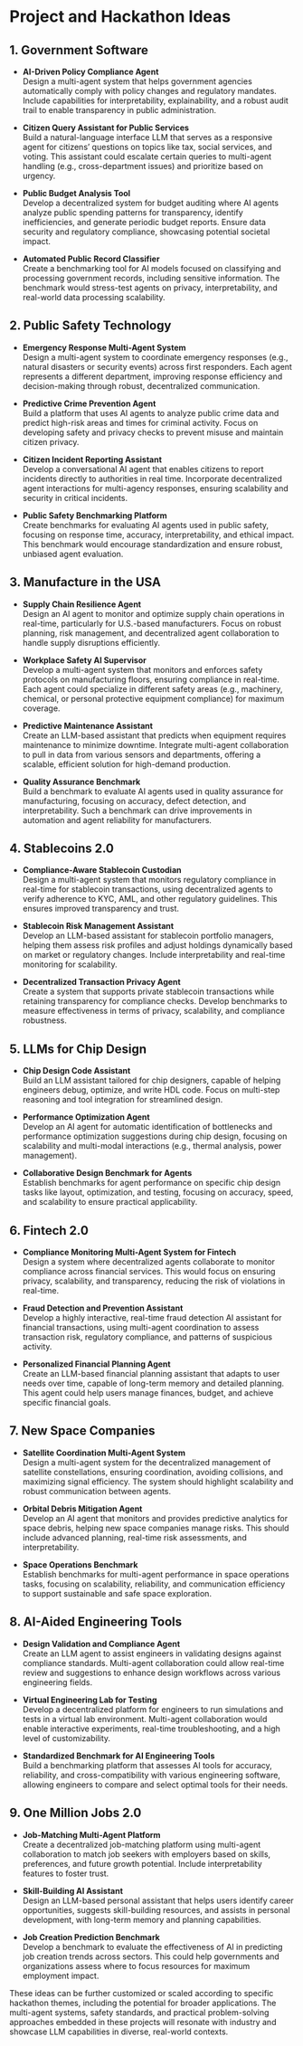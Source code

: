 # Project and Hackathon Ideas

## 1. Government Software

- **AI-Driven Policy Compliance Agent**  
  Design a multi-agent system that helps government agencies automatically comply with policy changes and regulatory mandates. Include capabilities for interpretability, explainability, and a robust audit trail to enable transparency in public administration.

- **Citizen Query Assistant for Public Services**  
  Build a natural-language interface LLM that serves as a responsive agent for citizens’ questions on topics like tax, social services, and voting. This assistant could escalate certain queries to multi-agent handling (e.g., cross-department issues) and prioritize based on urgency.

- **Public Budget Analysis Tool**  
  Develop a decentralized system for budget auditing where AI agents analyze public spending patterns for transparency, identify inefficiencies, and generate periodic budget reports. Ensure data security and regulatory compliance, showcasing potential societal impact.

- **Automated Public Record Classifier**  
  Create a benchmarking tool for AI models focused on classifying and processing government records, including sensitive information. The benchmark would stress-test agents on privacy, interpretability, and real-world data processing scalability.

## 2. Public Safety Technology

- **Emergency Response Multi-Agent System**  
  Design a multi-agent system to coordinate emergency responses (e.g., natural disasters or security events) across first responders. Each agent represents a different department, improving response efficiency and decision-making through robust, decentralized communication.

- **Predictive Crime Prevention Agent**  
  Build a platform that uses AI agents to analyze public crime data and predict high-risk areas and times for criminal activity. Focus on developing safety and privacy checks to prevent misuse and maintain citizen privacy.

- **Citizen Incident Reporting Assistant**  
  Develop a conversational AI agent that enables citizens to report incidents directly to authorities in real time. Incorporate decentralized agent interactions for multi-agency responses, ensuring scalability and security in critical incidents.

- **Public Safety Benchmarking Platform**  
  Create benchmarks for evaluating AI agents used in public safety, focusing on response time, accuracy, interpretability, and ethical impact. This benchmark would encourage standardization and ensure robust, unbiased agent evaluation.

## 3. Manufacture in the USA

- **Supply Chain Resilience Agent**  
  Design an AI agent to monitor and optimize supply chain operations in real-time, particularly for U.S.-based manufacturers. Focus on robust planning, risk management, and decentralized agent collaboration to handle supply disruptions efficiently.

- **Workplace Safety AI Supervisor**  
  Develop a multi-agent system that monitors and enforces safety protocols on manufacturing floors, ensuring compliance in real-time. Each agent could specialize in different safety areas (e.g., machinery, chemical, or personal protective equipment compliance) for maximum coverage.

- **Predictive Maintenance Assistant**  
  Create an LLM-based assistant that predicts when equipment requires maintenance to minimize downtime. Integrate multi-agent collaboration to pull in data from various sensors and departments, offering a scalable, efficient solution for high-demand production.

- **Quality Assurance Benchmark**  
  Build a benchmark to evaluate AI agents used in quality assurance for manufacturing, focusing on accuracy, defect detection, and interpretability. Such a benchmark can drive improvements in automation and agent reliability for manufacturers.

## 4. Stablecoins 2.0

- **Compliance-Aware Stablecoin Custodian**  
  Design a multi-agent system that monitors regulatory compliance in real-time for stablecoin transactions, using decentralized agents to verify adherence to KYC, AML, and other regulatory guidelines. This ensures improved transparency and trust.

- **Stablecoin Risk Management Assistant**  
  Develop an LLM-based assistant for stablecoin portfolio managers, helping them assess risk profiles and adjust holdings dynamically based on market or regulatory changes. Include interpretability and real-time monitoring for scalability.

- **Decentralized Transaction Privacy Agent**  
  Create a system that supports private stablecoin transactions while retaining transparency for compliance checks. Develop benchmarks to measure effectiveness in terms of privacy, scalability, and compliance robustness.

## 5. LLMs for Chip Design

- **Chip Design Code Assistant**  
  Build an LLM assistant tailored for chip designers, capable of helping engineers debug, optimize, and write HDL code. Focus on multi-step reasoning and tool integration for streamlined design.

- **Performance Optimization Agent**  
  Develop an AI agent for automatic identification of bottlenecks and performance optimization suggestions during chip design, focusing on scalability and multi-modal interactions (e.g., thermal analysis, power management).

- **Collaborative Design Benchmark for Agents**  
  Establish benchmarks for agent performance on specific chip design tasks like layout, optimization, and testing, focusing on accuracy, speed, and scalability to ensure practical applicability.

## 6. Fintech 2.0

- **Compliance Monitoring Multi-Agent System for Fintech**  
  Design a system where decentralized agents collaborate to monitor compliance across financial services. This would focus on ensuring privacy, scalability, and transparency, reducing the risk of violations in real-time.

- **Fraud Detection and Prevention Assistant**  
  Develop a highly interactive, real-time fraud detection AI assistant for financial transactions, using multi-agent coordination to assess transaction risk, regulatory compliance, and patterns of suspicious activity.

- **Personalized Financial Planning Agent**  
  Create an LLM-based financial planning assistant that adapts to user needs over time, capable of long-term memory and detailed planning. This agent could help users manage finances, budget, and achieve specific financial goals.

## 7. New Space Companies

- **Satellite Coordination Multi-Agent System**  
  Design a multi-agent system for the decentralized management of satellite constellations, ensuring coordination, avoiding collisions, and maximizing signal efficiency. The system should highlight scalability and robust communication between agents.

- **Orbital Debris Mitigation Agent**  
  Develop an AI agent that monitors and provides predictive analytics for space debris, helping new space companies manage risks. This should include advanced planning, real-time risk assessments, and interpretability.

- **Space Operations Benchmark**  
  Establish benchmarks for multi-agent performance in space operations tasks, focusing on scalability, reliability, and communication efficiency to support sustainable and safe space exploration.

## 8. AI-Aided Engineering Tools

- **Design Validation and Compliance Agent**  
  Create an LLM agent to assist engineers in validating designs against compliance standards. Multi-agent collaboration could allow real-time review and suggestions to enhance design workflows across various engineering fields.

- **Virtual Engineering Lab for Testing**  
  Develop a decentralized platform for engineers to run simulations and tests in a virtual lab environment. Multi-agent collaboration would enable interactive experiments, real-time troubleshooting, and a high level of customizability.

- **Standardized Benchmark for AI Engineering Tools**  
  Build a benchmarking platform that assesses AI tools for accuracy, reliability, and cross-compatibility with various engineering software, allowing engineers to compare and select optimal tools for their needs.

## 9. One Million Jobs 2.0

- **Job-Matching Multi-Agent Platform**  
  Create a decentralized job-matching platform using multi-agent collaboration to match job seekers with employers based on skills, preferences, and future growth potential. Include interpretability features to foster trust.

- **Skill-Building AI Assistant**  
  Design an LLM-based personal assistant that helps users identify career opportunities, suggests skill-building resources, and assists in personal development, with long-term memory and planning capabilities.

- **Job Creation Prediction Benchmark**  
  Develop a benchmark to evaluate the effectiveness of AI in predicting job creation trends across sectors. This could help governments and organizations assess where to focus resources for maximum employment impact.

These ideas can be further customized or scaled according to specific hackathon themes, including the potential for broader applications. The multi-agent systems, safety standards, and practical problem-solving approaches embedded in these projects will resonate with industry and showcase LLM capabilities in diverse, real-world contexts.
